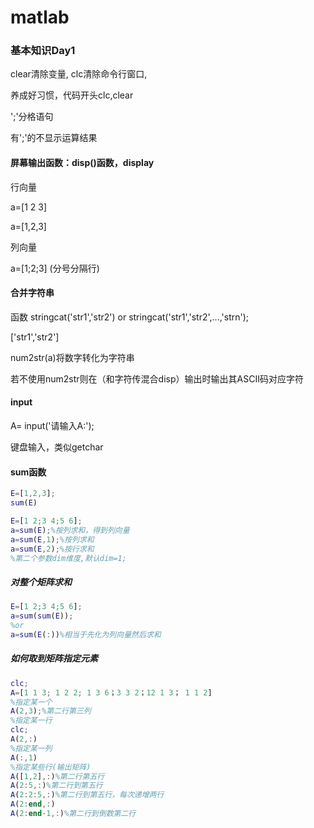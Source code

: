 # matlab

### 基本知识Day1

clear清除变量, clc清除命令行窗口,

养成好习惯，代码开头clc,clear

';'分格语句

有';'的不显示运算结果

#### 屏幕输出函数：disp()函数，display

行向量

 a=[1 2 3]

 a=[1,2,3]

列向量

 a=[1;2;3] (分号分隔行)

#### 合并字符串

函数  stringcat('str1','str2')   or stringcat('str1','str2',...,'strn');

['str1','str2']

num2str(a)将数字转化为字符串

若不使用num2str则在（和字符传混合disp）输出时输出其ASCII码对应字符

#### input

A= input('请输入A:');

键盘输入，类似getchar

#### sum函数

```matlab
E=[1,2,3];
sum(E)
```

```matlab
E=[1 2;3 4;5 6];
a=sum(E);%按列求和，得到列向量
a=sum(E,1);%按列求和
a=sum(E,2);%按行求和
%第二个参数dim维度,默认dim=1;
```

##### 对整个矩阵求和

```matlab
E=[1 2;3 4;5 6];
a=sum(sum(E));
%or
a=sum(E(:))%相当于先化为列向量然后求和
```

##### 如何取到矩阵指定元素

```matlab
clc;
A=[1 1 3; 1 2 2; 1 3 6；3 3 2；12 1 3； 1 1 2]
%指定某一个
A(2,3);%第二行第三列
%指定某一行
clc;
A(2,:)
%指定某一列
A(:,1)
%指定某些行(输出矩阵)
A([1,2],:)%第二行第五行
A(2:5,:)%第二行到第五行
A(2:2:5,:)%第二行到第五行，每次递增两行
A(2:end,:)
A(2:end-1,:)%第二行到倒数第二行


```

